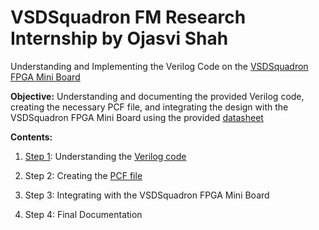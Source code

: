 # VSDSquadron FM Research Internship by Ojasvi Shah
Understanding and Implementing the Verilog Code on the [VSDSquadron FPGA Mini Board](https://www.vlsisystemdesign.com/vsdsquadronfm/)

**Objective:** Understanding and documenting the provided Verilog code, creating the necessary PCF file, and integrating the design with the VSDSquadron FPGA Mini Board using the provided [datasheet](https://www.vlsisystemdesign.com/wp-content/uploads/2024/12/datasheet.pdf)

**Contents:**
1. [Step 1](https://github.com/ojasvi-shah/VSDSquadron-FM-Research-Internship-by-Ojasvi-Shah/blob/main/Verilog%20Functionality.md): Understanding the [Verilog code](https://github.com/thesourcerer8/VSDSquadron_FM/blob/main/led_blue/top.v)

2. Step 2: Creating the [PCF file](https://github.com/thesourcerer8/VSDSquadron_FM/blob/main/led_blue/VSDSquadronFM.pcf)

3. Step 3: Integrating with the VSDSquadron FPGA Mini Board

4. Step 4: Final Documentation 
